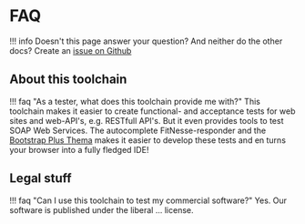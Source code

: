 # FAQ

!!! info
    Doesn't this page answer your question? And neither do the other docs?
    Create an [issue on Github](https://github.com/praegus/toolchain-fitnesse-plugin/issues)

## About this toolchain

!!! faq "As a tester, what does this toolchain provide me with?"
    This toolchain makes it easier to create functional- and acceptance tests for web sites and web-API's, e.g. RESTfull API's.
    But it even provides tools to test SOAP Web Services. 
    The autocomplete FitNesse-responder and the  [Bootstrap Plus Thema](https://github.com/praegus/fitnesse-bootstrap-plus-theme)
    makes it easier to develop these tests and en turns your browser into a fully fledged IDE!

## Legal stuff

!!! faq "Can I use this toolchain to test my commercial software?"
    Yes. Our software is published under the liberal ... license. 
    

